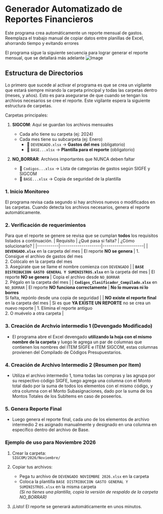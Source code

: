 # Generador Automatizado de Reportes Financieros
Este programa crea automáticamente un reporte mensual de gastos. Reemplaza el trabajo manual de copiar datos entre planillas de Excel, ahorrando tiempo y evitando errores

El programa sigue la siguiente secuencia para lograr generar el reporte mensual, que se detallará más adelante
![Image](https://github.com/user-attachments/assets/39e2dbfb-90c9-4c11-a1f6-1a77f37fa7fd)


## Estructura de Directorios

Lo primero que sucede al activar el programa es que se crea un vigilante que estará siempre mirando la carpeta principal y todas las carpetas dentro (meses, y años). Esto es para asegurarse de que cuando se tengan los archivos necesarios se cree el reporte. Este vigilante espera la siguiente estructura de carpetas.

Carpetas principales:
1. **SIGCOM**: Aquí se guardan los archivos mensuales
   - Cada año tiene su carpeta (ej: 2024)
   - Cada mes tiene su subcarpeta (ej: Enero)
      - 📄 `DEVENGADO.xlsx` → **Gastos del mes** (obligatorio)
      - 📄 `BASE...xlsx` → **Plantilla para el reporte** (obligatorio)

2. **NO_BORRAR**: Archivos importantes que NUNCA deben faltar
   - 🔐 `Codigos...xlsx` → Lista de categorías de gastos según SIGFE y SIGCOM
   - 🔐 `BASE...xlsx` → Copia de seguridad de la plantilla


### 1. **Inicio Monitoreo**
El programa revisa cada segundo si hay archivos nuevos o modificados en las carpetas. Cuando detecta los archivos necesarios, genera el reporte automáticamente.
### 2. **Verificación de requerimientos**
Para que el reporte se genere se revisa que se cumplan **todos** los requisitos listados a continuación.
| Requisito | ¿Qué pasa si falta? | ¿Cómo solucionarlo? |
|-----------|---------------------|---------------------|
| **`DEVENGADO.xlsx`** en la carpeta del mes | El reporte **NO se genera** | 1. Consigue el archivo de gastos del mes<br>2. Colócalo en la carpeta del mes<br>3. Asegúrate que se llame el nombre comienza con `DEVENGADO` |
| **`BASE DISTRIBUCION GASTO GENERAL Y SUMINISTROS.xlsx`** en la carpeta del mes | El reporte **NO se genera** | Copia el archivo desde `NO_BORRAR`<br>2. Pégalo en la carpeta del mes |
| **`Codigos_Clasificador_Compilado.xlsx`** en `NO_BORRAR` | El reporte **NO funciona correctamente** | **No lo muevas ni lo borres**<br>Si falta, repónlo desde una copia de seguridad |
| **NO existe el reporte final** en la carpeta del mes | Si es que **YA EXISTE UN REPORTE** no se crea un nuevo reporte | 1. Elimina el reporte antiguo<br>2. O muévelo a otra carpeta |

### 3. **Creación de Archvio intermedio 1 (Devengado Modificado)**
- El programa abre el Excel devengado **utilizando la hoja con el mismo nombre de la carpeta** y luego le agrega un par de columnas que contienen los nombres del ITEM SIGFE e ITEM SIGCOM, estas columnas provienen del Compilado de Códigos Presupuestarios.

### 4. **Creación de Archivo Intermedio 2 (Resumen por Item)**
- Utiliza el archivo intermedio 1, toma todas las compras y las agrupa por su respectivo código SIGFE, luego agrega una columna con el Monto total dado por la suma de todos los elementos con el mismo código, y otra columna con el Monto Subasignaciones, dado por la suma de los Montos Totales de los SubItems en caso de poseerlos.
### 5. **Genera Reporte Final**
- Luego genera el reporte final, cada uno de los elementos de archivo intermedio 2 es asignado manualmente y designado en una columna en específico dentro del archivo de Base.


### Ejemplo de uso para Noviembre 2026

1. Crear la carpeta:  
   `SIGCOM/2026/Noviembre/`

2. Copiar tus archivos:
   - Pega tu archivo de `DEVENGADO NOVIEMBRE 2026.xlsx` en la carpeta
   - Coloca la plantilla `BASE DISTRIBUCION GASTO GENERAL Y SUMINISTROS.xlsx` en la misma carpeta  
     *(Si no tienes una plantilla, copia la versión de respaldo de la carpeta NO_BORRAR)*

3. ¡Listo! El reporte se generará automáticamente en unos minutos.

